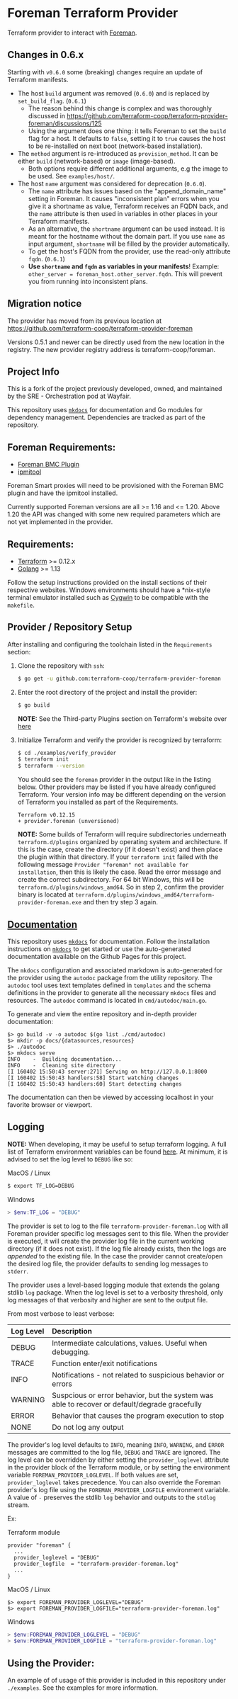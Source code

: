 # Foreman Terraform Provider

Terraform provider to interact with [Foreman](https://www.theforeman.org/).


## Changes in 0.6.x
Starting with `v0.6.0` some (breaking) changes require an update of Terraform manifests.

* The host `build` argument was removed (`0.6.0`) and is replaced by `set_build_flag`. (`0.6.1`)
  * The reason behind this change is complex and was thoroughly discussed in https://github.com/terraform-coop/terraform-provider-foreman/discussions/125
  * Using the argument does one thing: it tells Foreman to set the `build` flag for a host. It defaults to `false`, setting it to `true` causes the host to be re-installed on next boot (network-based installation).
* The `method` argument is re-introduced as `provision_method`. It can be either `build` (network-based) or `image` (image-based).
  * Both options require different additional arguments, e.g the image to be used. See `examples/host/`.
* The host `name` argument was considered for deprecation (`0.6.0`). 
  * The `name` attribute has issues based on the "append_domain_name" setting in Foreman. It causes "inconsistent plan" errors when you give it a shortname as value, Terraform receives an FQDN back, and the `name` attribute is then used in variables in other places in your Terraform manifests.
  * As an alternative, the `shortname` argument can be used instead. It is meant for the hostname without the domain part. If you use `name` as input argument, `shortname` will be filled by the provider automatically.
  * To get the host's FQDN from the provider, use the read-only attribute `fqdn`. (`0.6.1`)
  * **Use `shortname` and `fqdn` as variables in your manifests**! Example: `other_server = foreman_host.other_server.fqdn`. This will prevent you from running into inconsistent plans.


## Migration notice

The provider has moved from its previous location at https://github.com/terraform-coop/terraform-provider-foreman

Versions 0.5.1 and newer can be directly used from the new location in the registry.
The new provider registry address is terraform-coop/foreman.

## Project Info

This is a fork of the project previously developed, owned, and maintained by
the SRE - Orchestration pod at Wayfair.

This repository uses [`mkdocs`](https://www.mkdocs.org/) for documentation and
Go modules for dependency management.  Dependencies are tracked as part of the
repository.

## Foreman Requirements:

- [Foreman BMC Plugin](https://projects.theforeman.org/projects/smart-proxy/wiki/BMC)
- [ipmitool](https://github.com/ipmitool/ipmitool)

Foreman Smart proxies will need to be provisioned with the Foreman BMC plugin
and have the ipmitool installed.

Currently supported Foreman versions are all >= 1.16 and <= 1.20. Above 1.20
the API was changed with some new required parameters which are not yet
implemented in the provider.

## Requirements:

- [Terraform](https://www.terraform.io/downloads.html) >= 0.12.x
- [Golang](https://golang.org/doc/install) >= 1.13

Follow the setup instructions provided on the install sections of their
respective websites. Windows environments should have a \*nix-style terminal
emulator installed such as [Cygwin](https://www.cygwin.com/) to be compatible
with the `makefile`.

## Provider / Repository Setup

After installing and configuring the toolchain listed in the `Requirements`
section:

1. Clone the repository with `ssh`:

    ```sh
    $ go get -u github.com:terraform-coop/terraform-provider-foreman
    ```

2. Enter the root directory of the project and install the provider:

    ```sh
    $ go build
    ```

    **NOTE:** See the Third-party Plugins section on Terraform's website over
    [here](https://www.terraform.io/docs/configuration/providers.html#third-party-plugins)

3. Initialize Terraform and verify the provider is recognized by terraform:

    ```sh
    $ cd ./examples/verify_provider
    $ terraform init
    $ terraform --version
    ```

    You should see the `foreman` provider in the output like in the listing
    below.  Other providers may be listed if you have already configured Terraform.
    Your version info may be different depending on the version of Terraform you
    installed as part of the Requirements.

    ```
    Terraform v0.12.15
    + provider.foreman (unversioned)
    ```

    **NOTE:** Some builds of Terraform will require subdirectories underneath
    `terraform.d/plugins` organized by operating system and architecture.
    If this is the case, create the directory (if it doesn't exist) and then
    place the plugin within that directory.  If your `terraform init` failed with
    the following message `Provider "foreman" not available for installation`,
    then this is likely the case.  Read the error message and create the correct
    subdirectory.  For 64 bit Windows, this will be
    `terraform.d/plugins/windows_amd64`.  So in step 2, confirm the provider
    binary is located at `terraform.d/plugins/windows_amd64/terraform-provider-foreman.exe`
    and then try step 3 again.

## [Documentation](https://terraform-coop.github.io/terraform-provider-foreman/)

This repository uses [`mkdocs`](https://www.mkdocs.org/) for documentation.
Follow the installation instructions on
[`mkdocs`](https://www.mkdocs.org/#installation) to get started or use the
auto-generated documentation available on the Github Pages for this project.

The `mkdocs` configuration and associated markdown is auto-generated for the
provider using the `autodoc` package from the utility repository. The
`autodoc` tool uses text templates defined in `templates` and the schema
definitions in the provider to generate all the necessary `mkdocs` files and
resources. The `autodoc` command is located in `cmd/autodoc/main.go`.

To generate and view the entire repository and in-depth provider documentation:

```
$> go build -v -o autodoc $(go list ./cmd/autodoc)
$> mkdir -p docs/{datasources,resources}
$> ./autodoc
$> mkdocs serve
INFO    -  Building documentation...
INFO    -  Cleaning site directory
[I 160402 15:50:43 server:271] Serving on http://127.0.0.1:8000
[I 160402 15:50:43 handlers:58] Start watching changes
[I 160402 15:50:43 handlers:60] Start detecting changes
```

The documentation can then be viewed by accessing localhost in your favorite
browser or viewport.

## Logging

**NOTE:** When developing, it may be useful to setup terraform logging. A full
list of Terraform environment variables can be found
[here](https://www.terraform.io/docs/configuration/environment-variables.html).
At minimum, it is advised to set the log level to `DEBUG` like so:

MacOS / Linux
```sh
$ export TF_LOG=DEBUG
```

Windows
```powershell
> $env:TF_LOG = "DEBUG"
```

The provider is set to log to the file `terraform-provider-foreman.log` with
all Foreman provider specific log messages sent to this file.  When the
provider is executed, it will create the provider log file in the current
working directory (if it does not exist).  If the log file already exists,
then the logs are *appended* to the existing file.  In the case the
provider cannot create/open the desired log file, the provider defaults to
sending log messages to `stderr`.

The provider uses a level-based logging module that extends the golang
stdlib `log` package.  When the log level is set to a verbosity threshold,
only log messages of that verbosity and higher are sent to the output file.

From most verbose to least verbose:

| Log Level | Description |
| :--- | :--- |
| DEBUG | Intermediate calculations, values. Useful when debugging. |
| TRACE | Function enter/exit notifications |
| INFO | Notifications - not related to suspicious behavior or errors |
| WARNING | Suspcious or error behavior, but the system was able to recover or default/degrade gracefully |
| ERROR | Behavior that causes the program execution to stop |
| NONE | Do not log any output |

The provider's log level defaults to `INFO`, meaning `INFO`, `WARNING`, and
`ERROR` messages are committed to the log file, `DEBUG` and `TRACE` are
ignored.  The log level can be overridden by either setting the
`provider_loglevel` attribute in the provider block of the Terraform module,
or by setting the environment variable `FOREMAN_PROVIDER_LOGLEVEL`.  If both
values are set, `provider_loglevel` takes precedence. You can also override
the Foreman provider's log file using the `FOREMAN_PROVIDER_LOGFILE`
environment variable. A value of `-` preserves the stdlib `log` behavior
and outputs to the `stdlog` stream.

Ex:

Terraform module
```
provider "foreman" {
  ...
  provider_loglevel = "DEBUG"
  provider_logfile  = "terraform-provider-foreman.log"
  ...
}
```

MacOS / Linux
```shell
$> export FOREMAN_PROVIDER_LOGLEVEL="DEBUG"
$> export FOREMAN_PROVIDER_LOGFILE="terraform-provider-foreman.log"
```

Windows
```powershell
> $env:FOREMAN_PROVIDER_LOGLEVEL = "DEBUG"
> $env:FOREMAN_PROVIDER_LOGFILE = "terraform-provider-foreman.log"
```

## Using the Provider:

An example of of usage of this provider is included in this repository under
`./examples`. See the examples for more information.
